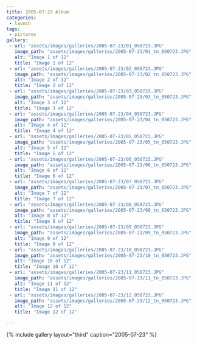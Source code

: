 ```yaml
---
title: 2005-07-23 Album
categories:
 - launch
tags:
 - pictures
gallery:
 - url: "assets/images/galleries/2005-07-23/01_050723.JPG"
   image_path: "assets/images/galleries/2005-07-23/01_tn_050723.JPG"
   alt: "Image 1 of 12"
   title: "Image 1 of 12"
 - url: "assets/images/galleries/2005-07-23/02_050723.JPG"
   image_path: "assets/images/galleries/2005-07-23/02_tn_050723.JPG"
   alt: "Image 2 of 12"
   title: "Image 2 of 12"
 - url: "assets/images/galleries/2005-07-23/03_050723.JPG"
   image_path: "assets/images/galleries/2005-07-23/03_tn_050723.JPG"
   alt: "Image 3 of 12"
   title: "Image 3 of 12"
 - url: "assets/images/galleries/2005-07-23/04_050723.JPG"
   image_path: "assets/images/galleries/2005-07-23/04_tn_050723.JPG"
   alt: "Image 4 of 12"
   title: "Image 4 of 12"
 - url: "assets/images/galleries/2005-07-23/05_050723.JPG"
   image_path: "assets/images/galleries/2005-07-23/05_tn_050723.JPG"
   alt: "Image 5 of 12"
   title: "Image 5 of 12"
 - url: "assets/images/galleries/2005-07-23/06_050723.JPG"
   image_path: "assets/images/galleries/2005-07-23/06_tn_050723.JPG"
   alt: "Image 6 of 12"
   title: "Image 6 of 12"
 - url: "assets/images/galleries/2005-07-23/07_050723.JPG"
   image_path: "assets/images/galleries/2005-07-23/07_tn_050723.JPG"
   alt: "Image 7 of 12"
   title: "Image 7 of 12"
 - url: "assets/images/galleries/2005-07-23/08_050723.JPG"
   image_path: "assets/images/galleries/2005-07-23/08_tn_050723.JPG"
   alt: "Image 8 of 12"
   title: "Image 8 of 12"
 - url: "assets/images/galleries/2005-07-23/09_050723.JPG"
   image_path: "assets/images/galleries/2005-07-23/09_tn_050723.JPG"
   alt: "Image 9 of 12"
   title: "Image 9 of 12"
 - url: "assets/images/galleries/2005-07-23/10_050723.JPG"
   image_path: "assets/images/galleries/2005-07-23/10_tn_050723.JPG"
   alt: "Image 10 of 12"
   title: "Image 10 of 12"
 - url: "assets/images/galleries/2005-07-23/11_050723.JPG"
   image_path: "assets/images/galleries/2005-07-23/11_tn_050723.JPG"
   alt: "Image 11 of 12"
   title: "Image 11 of 12"
 - url: "assets/images/galleries/2005-07-23/12_050723.JPG"
   image_path: "assets/images/galleries/2005-07-23/12_tn_050723.JPG"
   alt: "Image 12 of 12"
   title: "Image 12 of 12"

---
```


{% include gallery layout="third" caption="2005-07-23" %}
